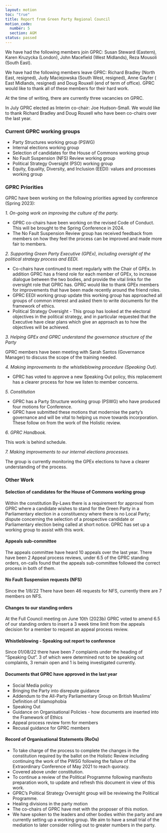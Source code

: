 ```yaml
---
layout: motion
toc: "true"
title: Report from Green Party Regional Council
motion_code:
  number: 5
  section: AGM
status: passed
---
```

We have had the following members join GPRC: Susan Steward (Eastern), Karen Kruzycka (London), John Macefield (West Midlands), Reza Mousoli (South East).

We have had the following members leave GPRC: Richard Bradley (North East, resigned), Judy Maciejowska (South West, resigned), Anne Gayfer ( East Midlands, resigned) and Doug Rouxell (end of term of office). GPRC would like to thank all of these members for their hard work.

At the time of writing, there are currently three vacancies on GPRC.

In July GPRC elected as Interim co-chair: Joe Hudson-Small. We would like to thank Richard Bradley and Doug Rouxell who have been co-chairs over the last year.

### Current GPRC working groups

* Party Structures working group (PSWG)
* Internal elections working group
* Selection of candidates for the House of Commons working group
* No Fault Suspension (NFS) Review working group
* Political Strategy Oversight (PSO) working group
* Equity, Equality, Diversity, and Inclusion (EEDI): values and processes working group

### GPRC Priorities
GPRC have been working on the following priorities agreed by conference (Spring 2023):

*1. On-going work on improving the culture of the party.*

* GPRC co-chairs have been working on the revised Code of Conduct. This will be brought to the Spring Conference in 2024.
* The No Fault Suspension Review group has received feedback from members on how they feel the process can be improved and made more fair to members.

*2. Supporting Green Party Executive (GPEx), including oversight of the political strategy process and EEDI.*
* Co-chairs have continued to meet regularly with the Chair of GPEx. In addition GPRC has a friend role for each member of GPEx, to increase dialogue between the two bodies, and provide the vital links for the oversight role that GPRC has. GPRC would like to thank GPEx members for improvements that have been made recently around the friend roles.
* GPRC EEDI working group update this working group has approached all groups of common interest and asked them to write documents for the framework of ethics.
* Political Strategy Oversight - This group has looked at the electoral objectives in the political strategy, and in particular requested that the Executive have clear plans which give an approach as to how the objectives will be achieved.

*3. Helping GPEx and GPRC understand the governance structure of the Party*

GPRC members have been meeting with Sarah Santos (Governance Manager) to discuss the scope of the training needed.

*4. Making improvements to the whistleblowing procedure (Speaking Out).*

* GPRC has voted to approve a new Speaking Out policy, this replacement has a clearer process for how we listen to member concerns.

*5. Constitution*
* GPRC has a Party Structure working group (PSWG) who have produced four motions for Conference.
* GPRC have submitted these motions that modernise the party’s governance and will be vital to helping us move towards incorporation. These follow on from the work of the Holistic review.

*6. GPRC Handbook.*

This work is behind schedule.

*7. Making improvements to our internal elections processes.*

The group is currently monitoring the GPEx elections to have a clearer understanding of the process.

### Other Work
#### Selection of candidates for the House of Commons working group
Within the constitution By-Laws there is a requirement for approval from GPRC where a candidate wishes to stand for the Green Party in a Parliamentary election in a constituency where there is no Local Party; dispute concerning the selection of a prospective candidate or Parliamentary election being called at short notice. GPRC has set up a working group to assist with this work.

#### Appeals sub-committee
The appeals committee have heard 10 appeals over the last year.
There have been 2 Appeal process reviews, under 6.5 of the GPRC standing orders, on-calls found that the appeals sub-committee followed the correct process in both of them.

#### No Fault Suspension requests (NFS)
Since the 1/8/22 There have been 46 requests for NFS, currently there are 7 members on NFS.

#### Changes to our standing orders
At the Full Council meeting on June 10th (2023b) GPRC voted to amend 6.5 of our standing orders to insert a 3 week time limit from the appeals decision for a member to request an appeal process review.

#### Whistleblowing - Speaking out report to conference
Since 01/08/22 there have been 7 complaints under the heading of “Speaking Out”. 3 of which were determined not to be speaking out complaints, 3 remain open and 1 is being investigated currently.

#### Documents that GPRC have approved in the last year
* Social Media policy
* Bringing the Party into disrepute guidance
* Addendum to the All-Party Parliamentary Group on British Muslims’ Definition of Islamophobia
* Speaking Out
* Guidance on Organisational Policies - how documents are inserted into the Framework of Ethics
* Appeal process review form for members
* Recusal guidance for GPRC members

#### Record of Organisational Statements (RoOs)
* To take charge of the process to complete the changes in the constitution required by the ballot on the Holistic Review including continuing the work of the PWSG following the failure of the Extraordinary Conference of May 2021 to reach quoracy.
* Covered above under constitution.
* To continue a review of the Political Programme following manifesto preparation work, to update and refresh this document in view of this work.
* GPRC’s Political Strategy Oversight group will be reviewing the Political Programme.
* Healing divisions in the party motion
* The co-chairs of GPRC have met with the proposer of this motion. 
* We have spoken to the leaders and other bodies within the party and are currently setting up a working group. We aim to have a small trial of the mediation to later consider rolling out to greater numbers in the party.